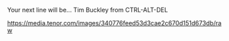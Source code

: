 Your next line will be...
Tim Buckley from CTRL-ALT-DEL

https://media.tenor.com/images/340776feed53d3cae2c670d151d673db/raw
